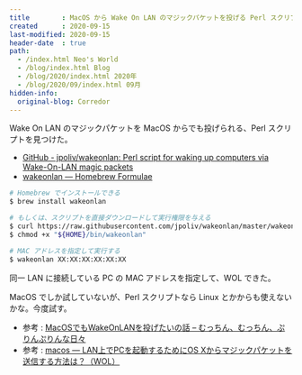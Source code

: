 ```yaml
---
title        : MacOS から Wake On LAN のマジックパケットを投げる Perl スクリプト
created      : 2020-09-15
last-modified: 2020-09-15
header-date  : true
path:
  - /index.html Neo's World
  - /blog/index.html Blog
  - /blog/2020/index.html 2020年
  - /blog/2020/09/index.html 09月
hidden-info:
  original-blog: Corredor
---
```


Wake On LAN のマジックパケットを MacOS からでも投げられる、Perl スクリプトを見つけた。

- [GitHub - jpoliv/wakeonlan: Perl script for waking up computers via Wake-On-LAN magic packets](https://github.com/jpoliv/wakeonlan)
- [wakeonlan — Homebrew Formulae](https://formulae.brew.sh/formula/wakeonlan)

```bash
# Homebrew でインストールできる
$ brew install wakeonlan

# もしくは、スクリプトを直接ダウンロードして実行権限を与える
$ curl https://raw.githubusercontent.com/jpoliv/wakeonlan/master/wakeonlan -o "${HOME}/bin/wakeonlan"
$ chmod +x "${HOME}/bin/wakeonlan"

# MAC アドレスを指定して実行する
$ wakeonlan XX:XX:XX:XX:XX:XX
```

同一 LAN に接続している PC の MAC アドレスを指定して、WOL できた。

MacOS でしか試していないが、Perl スクリプトなら Linux とかからも使えないかな。今度試す。

- 参考 : [MacOSでもWakeOnLANを投げたいの話 – むっちん、むっちん、ぷりんぷりんな日々](https://www.mmpp.org/archives/827)
- 参考 : [macos — LAN上でPCを起動するためにOS Xからマジックパケットを送信する方法は？（WOL）](https://ja.it-reply.net/q/lan%E4%B8%8A%E3%81%A7pc%E3%82%92%E8%B5%B7%E5%8B%95%E3%81%99%E3%82%8B%E3%81%9F%E3%82%81%E3%81%ABos-x%E3%81%8B%E3%82%89%E3%83%9E%E3%82%B8%E3%83%83%E3%82%AF%E3%83%91%E3%82%B1%E3%83%83%E3%83%88%E3%82%92%E9%80%81%E4%BF%A1%E3%81%99%E3%82%8B%E6%96%B9%E6%B3%95%E3%81%AFwol-13288)
